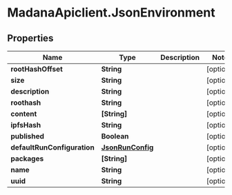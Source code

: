 # MadanaApiclient.JsonEnvironment

## Properties

Name | Type | Description | Notes
------------ | ------------- | ------------- | -------------
**rootHashOffset** | **String** |  | [optional] 
**size** | **String** |  | [optional] 
**description** | **String** |  | [optional] 
**roothash** | **String** |  | [optional] 
**content** | **[String]** |  | [optional] 
**ipfsHash** | **String** |  | [optional] 
**published** | **Boolean** |  | [optional] 
**defaultRunConfiguration** | [**JsonRunConfig**](JsonRunConfig.md) |  | [optional] 
**packages** | **[String]** |  | [optional] 
**name** | **String** |  | [optional] 
**uuid** | **String** |  | [optional] 


